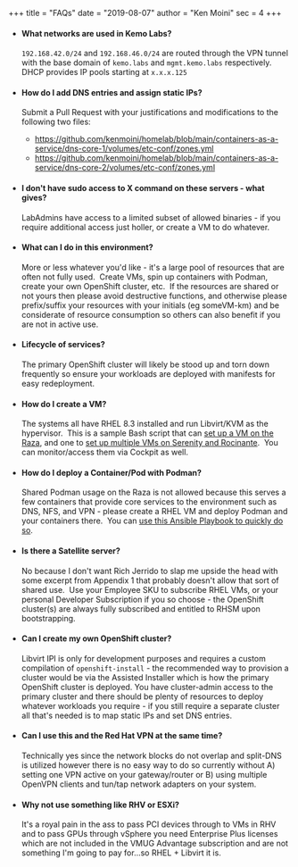+++
title = "FAQs"
date = "2019-08-07"
author = "Ken Moini"
sec = 4
+++


- #### What networks are used in Kemo Labs?

  `192.168.42.0/24` and `192.168.46.0/24` are routed through the VPN tunnel with the base domain of `kemo.labs` and `mgmt.kemo.labs` respectively.  DHCP provides IP pools starting at `x.x.x.125`

- #### How do I add DNS entries and assign static IPs?

  Submit a Pull Request with your justifications and modifications to the following two files:

  - https://github.com/kenmoini/homelab/blob/main/containers-as-a-service/dns-core-1/volumes/etc-conf/zones.yml
  - https://github.com/kenmoini/homelab/blob/main/containers-as-a-service/dns-core-2/volumes/etc-conf/zones.yml

- #### I don't have sudo access to X command on these servers - what gives?

  LabAdmins have access to a limited subset of allowed binaries - if you require additional access just holler, or create a VM to do whatever.

- #### What can I do in this environment?

  More or less whatever you'd like - it's a large pool of resources that are often not fully used.  Create VMs, spin up containers with Podman, create your own OpenShift cluster, etc.  If the resources are shared or not yours then please avoid destructive functions, and otherwise please prefix/suffix your resources with your initials (eg someVM-km) and be considerate of resource consumption so others can also benefit if you are not in active use.

- #### Lifecycle of services?

  The primary OpenShift cluster will likely be stood up and torn down frequently so ensure your workloads are deployed with manifests for easy redeployment.

- #### How do I create a VM?

  The systems all have RHEL 8.3 installed and run Libvirt/KVM as the hypervisor.  This is a sample Bash script that can [set up a VM on the Raza](https://github.com/kenmoini/homelab/blob/main/bash_scripts/setup_idm.sh), and one to [set up multiple VMs on Serenity and Rocinante](https://github.com/kenmoini/homelab/blob/main/bash_scripts/ocp4_ai_virt-install.sh).  You can monitor/access them via Cockpit as well.

- #### How do I deploy a Container/Pod with Podman?

  Shared Podman usage on the Raza is not allowed because this serves a few containers that provide core services to the environment such as DNS, NFS, and VPN - please create a RHEL VM and deploy Podman and your containers there.  You can [use this Ansible Playbook to quickly do so](https://github.com/kenmoini/homelab/blob/main/ansible-collections/deploy-podman.yml).

- #### Is there a Satellite server?

  No because I don't want Rich Jerrido to slap me upside the head with some excerpt from Appendix 1 that probably doesn't allow that sort of shared use.  Use your Employee SKU to subscribe RHEL VMs, or your personal Developer Subscription if you so choose - the OpenShift cluster(s) are always fully subscribed and entitled to RHSM upon bootstrapping.

- #### Can I create my own OpenShift cluster?

  Libvirt IPI is only for development purposes and requires a custom compilation of `openshift-install` - the recommended way to provision a cluster would be via the Assisted Installer which is how the primary OpenShift cluster is deployed.
You have cluster-admin access to the primary cluster and there should be plenty of resources to deploy whatever workloads you require - if you still require a separate cluster all that's needed is to map static IPs and set DNS entries.

- #### Can I use this and the Red Hat VPN at the same time?

  Technically yes since the network blocks do not overlap and split-DNS is utilized however there is no easy way to do so currently without A) setting one VPN active on your gateway/router or B) using multiple OpenVPN clients and tun/tap network adapters on your system.

- #### Why not use something like RHV or ESXi?

  It's a royal pain in the ass to pass PCI devices through to VMs in RHV and to pass GPUs through vSphere you need Enterprise Plus licenses which are not included in the VMUG Advantage subscription and are not something I'm going to pay for...so RHEL + Libvirt it is.